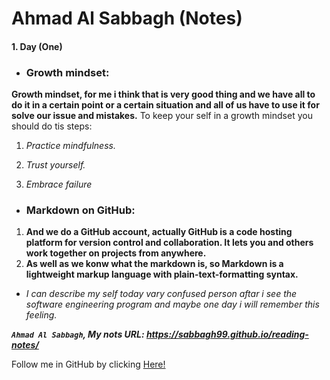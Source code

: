 # **Ahmad Al Sabbagh (Notes)**
#### 1. Day (One)

* ### Growth mindset:

 **Growth mindset, for me i think that is very good thing and we have all to do it in a certain point or a certain situation and all of us have to use it for  solve our issue and mistakes.**
 To keep your self in a growth mindset you should do tis steps:
 
1. *Practice mindfulness.*
 
2. *Trust yourself.*
 
3. *Embrace failure*
 
* ### Markdown on GitHub:

1. **And we do a GitHub account, actually GitHub is a code hosting platform for version control and collaboration. It lets you and others work together on projects from anywhere.**
2. **As well as we konw what the markdown is, so Markdown is a lightweight markup language with plain-text-formatting syntax.**

* *I can describe my self today vary confused person aftar i see the software engineering program and maybe one day i will remember this feeling.*

***`Ahmad Al Sabbagh`, My nots URL: https://sabbagh99.github.io/reading-notes/***

Follow me in GitHub by clicking [Here!](https://github.com/sabbagh99)

